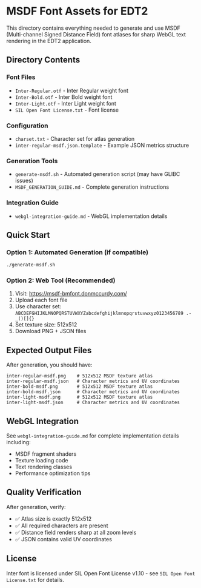 # MSDF Font Assets for EDT2

This directory contains everything needed to generate and use MSDF (Multi-channel Signed Distance Field) font atlases for sharp WebGL text rendering in the EDT2 application.

## Directory Contents

### Font Files
- `Inter-Regular.otf` - Inter Regular weight font
- `Inter-Bold.otf` - Inter Bold weight font  
- `Inter-Light.otf` - Inter Light weight font
- `SIL Open Font License.txt` - Font license

### Configuration
- `charset.txt` - Character set for atlas generation
- `inter-regular-msdf.json.template` - Example JSON metrics structure

### Generation Tools
- `generate-msdf.sh` - Automated generation script (may have GLIBC issues)
- `MSDF_GENERATION_GUIDE.md` - Complete generation instructions

### Integration Guide
- `webgl-integration-guide.md` - WebGL implementation details

## Quick Start

### Option 1: Automated Generation (if compatible)
```bash
./generate-msdf.sh
```

### Option 2: Web Tool (Recommended)
1. Visit: https://msdf-bmfont.donmccurdy.com/
2. Upload each font file
3. Use character set: `ABCDEFGHIJKLMNOPQRSTUVWXYZabcdefghijklmnopqrstuvwxyz0123456789 .-_()[]{}`
4. Set texture size: 512x512
5. Download PNG + JSON files

## Expected Output Files

After generation, you should have:
```
inter-regular-msdf.png    # 512x512 MSDF texture atlas
inter-regular-msdf.json   # Character metrics and UV coordinates
inter-bold-msdf.png       # 512x512 MSDF texture atlas
inter-bold-msdf.json      # Character metrics and UV coordinates
inter-light-msdf.png      # 512x512 MSDF texture atlas
inter-light-msdf.json     # Character metrics and UV coordinates
```

## WebGL Integration

See `webgl-integration-guide.md` for complete implementation details including:
- MSDF fragment shaders
- Texture loading code
- Text rendering classes
- Performance optimization tips

## Quality Verification

After generation, verify:
- ✅ Atlas size is exactly 512x512
- ✅ All required characters are present  
- ✅ Distance field renders sharp at all zoom levels
- ✅ JSON contains valid UV coordinates

## License

Inter font is licensed under SIL Open Font License v1.10 - see `SIL Open Font License.txt` for details.